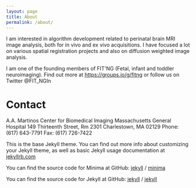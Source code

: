 ```yaml
---
layout: page
title: About
permalink: /about/
---
```


I am interested in algorithm development related to perinatal brain MRI image
analysis, both for in vivo and ex vivo acquisitions. I have focused a lot on
various spatial registration projects and also on diffusion weighted image
analysis.


I am one of the founding members of FIT'NG (Fetal, infant and toddler
neuroimaging). Find out more at https://groups.io/g/fitng or follow us on
Twitter @FIT_NGIn

# Contact

A.A. Martinos Center for Biomedical Imaging
Massachusetts General Hospital
149 Thirteenth Street, Rm 2301
Charlestown, MA 02129
Phone: (617) 643-7791
Fax: (617) 726-7422


This is the base Jekyll theme. You can find out more info about customizing your Jekyll theme, as well as basic Jekyll usage documentation at [jekyllrb.com](https://jekyllrb.com/)

You can find the source code for Minima at GitHub:
[jekyll][jekyll-organization] /
[minima](https://github.com/jekyll/minima)

You can find the source code for Jekyll at GitHub:
[jekyll][jekyll-organization] /
[jekyll](https://github.com/jekyll/jekyll)


[jekyll-organization]: https://github.com/jekyll
